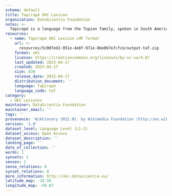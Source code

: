 ```yaml
---
schema: default
title: Tapirapé UKC Lexicon
organization: DataScientia Foundation
notes: >-
  Tapirapé is a language from the Tupian family, spoken in South America. The UKC Lexicon of Tapirapé is represented as a lexico-semantic network. It consists of words, word senses, synsets, as well as sense-level and synset-level relationships.
resources:
  - name: Tapirapé UKC Lexicon LMF format
    url: >-
      resources/5c007ed2-951e-4e8f-971e-8be867e7cfce/output-taf.zip
    format: xml
    license: https://creativecommons.org/licenses/by-nc-sa/4.0/
    last_updated: 2023-04-17
    created: 2023-04-17
    size: 830
    release_date: 2023-04-17
    distribution_document: ''
    language: Tapirapé
    language_code: taf
category:
  - UKC Lexicons
maintainer: DataScientia Foundation
maintainer_email: ''
tags: ''
provenance: 'Wiktionary 2022.01. by Wikimedia Foundation (http://en.wiktionary.org); Princeton WordNet 2.1 by Princeton University (https://wordnet.princeton.edu)'
version: '1.0'
dataset_level: Language Level (L1-2)
dataset_access: Open Access
dataset_description: ''
landing_page: ''
date_of_collection: ''
words: 1
synsets: 1
senses: 1
sense_relations: 0
synset_relations: 0
more_information: http://ukc.datascientia.eu/
latitude_map: -10.58
longitude_map: -50.67
---
```

